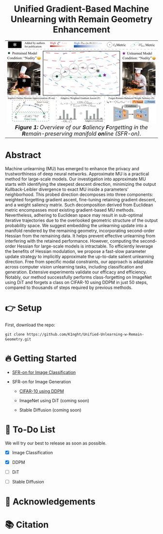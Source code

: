 # <div align="center"> Unified Gradient-Based Machine Unlearning with Remain Geometry Enhancement </div>

<table align="center">
  <tr>
    <td align="center"> 
      <img src="overview.png" alt="Teaser" style="width: 700px;"/> 
      <br>
      <em style="font-size: 18px;">  <strong style="font-size: 18px;">Figure 1:</strong> Overview of our <strong style="font-size: 18px;">S</strong>aliency <strong style="font-size: 18px;">F</strong>orgetting in the <strong style="font-size: 18px;">R</strong>emain-preserving manifold <strong style="font-size: 18px;">on</strong>line (SFR-on).</em>
    </td>
  </tr>
</table>

# Abstract

Machine unlearning (MU) has emerged to enhance the privacy and trustworthiness of deep neural networks. Approximate MU is a practical method for large-scale models. Our investigation into approximate MU starts with identifying the steepest descent direction, minimizing the output Kullback-Leibler divergence to exact MU inside a parameters' neighborhood. This probed direction decomposes into three components: weighted forgetting gradient ascent, fine-tuning retaining gradient descent, and a weight saliency matrix. Such decomposition derived from Euclidean metric encompasses most existing gradient-based MU methods. Nevertheless, adhering to Euclidean space may result in sub-optimal iterative trajectories due to the overlooked geometric structure of the output probability space. We suggest embedding the unlearning update into a manifold rendered by the remaining geometry, incorporating second-order Hessian from the remaining data. It helps prevent effective unlearning from interfering with the retained performance. However, computing the second-order Hessian for large-scale models is intractable. To efficiently leverage the benefits of Hessian modulation, we propose a fast-slow parameter update strategy to implicitly approximate the up-to-date salient unlearning direction.
Free from specific modal constraints, our approach is adaptable across computer vision unlearning tasks, including classification and generation. Extensive experiments validate our efficacy and efficiency. Notably, our method successfully performs class-forgetting on ImageNet using DiT and forgets a class on CIFAR-10 using DDPM in just 50 steps, compared to thousands of steps required by previous methods.

# 👉 Setup
First, download the repo:
```
git clone https://github.com/K1nght/Unified-Unlearning-w-Remain-Geometry.git
```

# 🔥 Getting Started 

* [SFR-on for Image Classification](Classification) 

* SFR-on for Image Generation 

    * [CIFAR-10 using DDPM](DDPM)

    * ImageNet using DiT (coming soon)

    * Stable Diffusion (coming soon)

# 💪 To-Do List
We will try our best to release as soon as possible.

- [x] Image Classification

- [x] DDPM 

- [ ] DiT

- [ ] Stable Diffusion


# 🤗 Acknowledgements

# 📚 Citation

